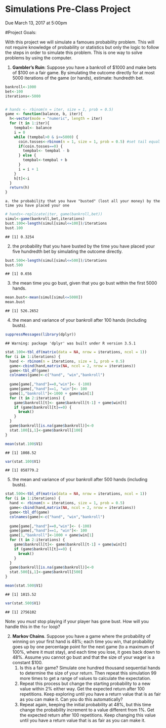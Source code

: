 Simulations Pre-Class Project
================
Due March 13, 2017 at 5:00pm

<style type="text/css">
.table {

    width: 80%;
    margin-left:10%; 
    margin-right:10%;
}
</style>

\#Project Goals:

With this project we will simulate a famoues probability problem. This
will not require knowledge of probability or statistics but only the
logic to follow the steps in order to simulate this problem. This is one
way to solve problems by using the computer.

1.  **Gambler’s Ruin**: Suppose you have a bankroll of $1000 and make
    bets of $100 on a fair game. By simulating the outcome directly for
    at most 5000 iterations of the game (or hands), estimate: hundredth
    bet.

<!-- end list -->

``` r
bankroll<-1000
bet<-100
iterations<-5000


# hands <- rbinom(n = iter, size = 1, prob = 0.5)
game <- function(balance, b, iter){
  h<-vector(mode = "numeric", length = iter)
  for (t in 1:iter){
    tempbal<- balance
    i = 0
    while (tempbal>0 & i<=5000) {
      coin.tosses<-rbinom(n = 1, size = 1, prob = 0.5) #set tail equal to 0 and head equal to 1.
      if(coin.tosses==0) {
        tempbal<- tempbal - b
      } else {
        tempbal<-tempbal + b
      }
      i = i + 1
    }
    h[t]<-i
  }
  return(h)
}
```

    a. the probability that you have "busted" (lost all your money) by the time you have placed your one 

``` r
# hands<-replicate(iter, game(bankroll,bet))
simul<-game(bankroll,bet,iterations)
bust.100<-length(simul[simul<=100])/iterations
bust.100
```

    ## [1] 0.3254

2.  the probability that you have busted by the time you have placed
    your five hundredth bet by simulating the outcome directly.

<!-- end list -->

``` r
bust.500<-length(simul[simul<=500])/iterations
bust.500
```

    ## [1] 0.656

3.  the mean time you go bust, given that you go bust within the first
    5000 hands.

<!-- end list -->

``` r
mean.bust<-mean(simul[simul<=5000])
mean.bust
```

    ## [1] 526.2652

4.  the mean and variance of your bankroll after 100 hands (including
    busts).

<!-- end list -->

``` r
suppressMessages(library(dplyr))
```

    ## Warning: package 'dplyr' was built under R version 3.5.1

``` r
stat.100<-tbl_df(matrix(data = NA, nrow = iterations, ncol = 1))
for (i in 1:iterations) {
  hand <- rbinom(n = iterations, size = 1, prob = 0.5)
  game<-cbind(hand,matrix(NA, ncol = 2, nrow = iterations))
  game<-tbl_df(game)
  colnames(game)<-c("hand", "win","bankroll")
   
  game[game[,"hand"]==0,"win"]<- (-100)
  game[game[,"hand"]==1, "win"]<- 100
  game[1,"bankroll"]<-1000 + game$win[1]
  for (t in 2:iterations) {
    game$bankroll[t]<- game$bankroll[t-1] + game$win[t]
    if (game$bankroll[t]==0) {
      break()
    }
  }
  game$bankroll[is.na(game$bankroll)]<-0
  stat.100[i,1]<-game$bankroll[100]
}

mean(stat.100$V1)
```

    ## [1] 1008.52

``` r
var(stat.100$V1)
```

    ## [1] 858779.2

5.  the mean and variance of your bankroll after 500 hands (including
    busts).

<!-- end list -->

``` r
stat.500<-tbl_df(matrix(data = NA, nrow = iterations, ncol = 1))
for (i in 1:iterations) {
  hand <- rbinom(n = iterations, size = 1, prob = 0.5)
  game<-cbind(hand,matrix(NA, ncol = 2, nrow = iterations))
  game<-tbl_df(game)
  colnames(game)<-c("hand", "win","bankroll")
   
  game[game[,"hand"]==0,"win"]<- (-100)
  game[game[,"hand"]==1, "win"]<- 100
  game[1,"bankroll"]<-1000 + game$win[1]
  for (t in 2:iterations) {
    game$bankroll[t]<- game$bankroll[t-1] + game$win[t]
    if (game$bankroll[t]==0) {
      break()
    }
  }
  game$bankroll[is.na(game$bankroll)]<-0
  stat.500[i,1]<-game$bankroll[500]
}

mean(stat.500$V1)
```

    ## [1] 1015.52

``` r
var(stat.500$V1)
```

    ## [1] 2756102

Note: you *must* stop playing if your player has gone bust. How will you
handle this in the `for` loop?

2.  **Markov Chains**. Suppose you have a game where the probability of
    winning on your first hand is 48%; each time you win, that
    probability goes up by one percentage point for the next game (to a
    maximum of 100%, where it must stay), and each time you lose, it
    goes back down to 48%. Assume you cannot go bust and that the size
    of your wager is a constant $100.
    1.  Is this a fair game? Simulate one hundred thousand sequential
        hands to determine the size of your return. Then repeat this
        simulation 99 more times to get a range of values to calculate
        the expectation.
    2.  Repeat this process but change the starting probability to a new
        value within 2% either way. Get the expected return after 100
        repetitions. Keep exploring until you have a return value that
        is as fair as you can make it. Can you do this automatically?
    3.  Repeat again, keeping the initial probability at 48%, but this
        time change the probability increment to a value different from
        1%. Get the expected return after 100 repetitions. Keep changing
        this value until you have a return value that is as fair as you
        can make it.
